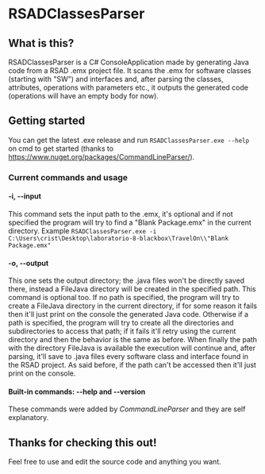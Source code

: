 # RSADClassesParser

## What is this?

RSADClassesParser is a C# ConsoleApplication made by generating Java code from a RSAD .emx project file. It scans the .emx for software classes (starting with "SW") and interfaces and, after parsing the classes, attributes, operations with parameters etc., it outputs the generated code (operations will have an empty body for now).

## Getting started

You can get the latest .exe release and run `RSADClassesParser.exe --help` on cmd to get started (thanks to https://www.nuget.org/packages/CommandLineParser/).

### Current commands and usage

#### -i, --input
This command sets the input path to the .emx, it's optional and if not specified the program will try to find a "Blank Package.emx" in the current directory.
Example `RSADClassesParser.exe -i C:\Users\crist\Desktop\laboratorio-8-blackbox\TravelOn\\"Blank Package.emx"`

#### -o, --output
This one sets the output directory; the .java files won't be directly saved there, instead a FileJava directory will be created in the specified path. This command is optional too.
If no path is specified, the program will try to create a FileJava directory in the current directory, if for some reason it fails then it'll just print on the console the generated Java code.
Otherwise if a path is specified, the program will try to create all the directories and subdirectories to access that path; if it fails it'll retry using the current directory and then the behavior is the same as before.
When finally the path with the directory FileJava is available the execution will continue and, after parsing, it'll save to .java files every software class and interface found in the RSAD project.
As said before, if the path can't be accessed then it'll just print on the console.

#### Built-in commands: --help and --version
These commands were added by *CommandLineParser* and they are self explanatory.

## Thanks for checking this out!

Feel free to use and edit the source code and anything you want.
